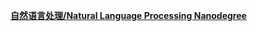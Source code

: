 <a href="Natural Language Processing Nanodegree v5.0.0/index.html"><strong>自然语言处理/Natural Language Processing Nanodegree</a>